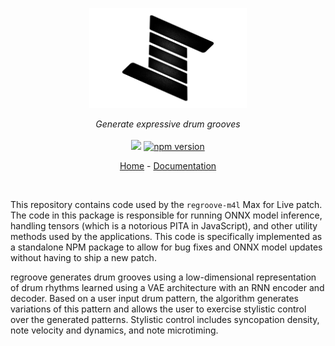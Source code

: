 <p align="center">
  <img src="./assets/images/logo_dark_padded_transparent.png" width=50% height=auto>
</p>
<p align="center">
    <i>Generate expressive drum grooves</i>
    <br>
    <br>
    <img src="https://github.com/rekoillabs/regroovejs/workflows/ci/badge.svg">
    <a href="https://badge.fury.io/js/regroovejs"><img src="https://badge.fury.io/js/regroovejs.svg" alt="npm version" height="20"></a>
</p>

</p>
<p align="center">
  <a href="https://koil.re/regroove">Home</a>
  -
  <a href="https://koil.re/docs/regroove">Documentation</a>
</p>

<br>


This repository contains code used by the `regroove-m4l` Max for Live patch. The code in this package is responsible for running ONNX model inference, handling tensors (which is a notorious PITA in JavaScript), and other utility methods used by the applications. This code is specifically implemented as a standalone NPM package to allow for bug fixes and ONNX model updates without having to ship a new patch. 

regroove generates drum grooves using a low-dimensional representation of drum rhythms learned using a VAE architecture with an RNN encoder and decoder. Based on a user input drum pattern, the algorithm generates variations of this pattern and allows the user to exercise stylistic control over the generated patterns. Stylistic control includes syncopation density, note velocity and dynamics, and note microtiming.

